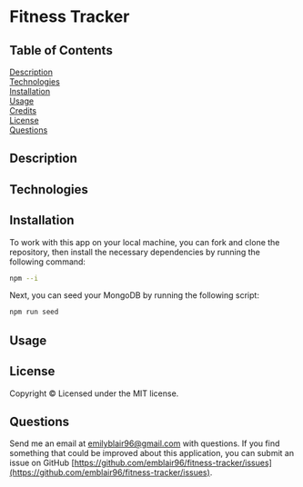 # Fitness Tracker

## Table of Contents 
[Description](#description)  
[Technologies](#technologies)  
[Installation](#installation)  
[Usage](#usage)  
[Credits](#credits)  
[License](#license)  
[Questions](#questions) 

## Description

## Technologies

## Installation
To work with this app on your local machine, you can fork and clone the repository, then install the necessary dependencies by running the following command:

``` bash
npm --i
```

Next, you can seed your MongoDB by running the following script:

``` bash
npm run seed
```

## Usage

## License
Copyright &copy; Licensed under the MIT license.

## Questions
Send me an email at emilyblair96@gmail.com with questions.  If you find something that could be improved about this application, you can submit an issue on GitHub [https://github.com/emblair96/fitness-tracker/issues](https://github.com/emblair96/fitness-tracker/issues).
